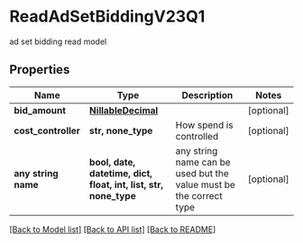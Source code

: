 # ReadAdSetBiddingV23Q1

ad set bidding read model

## Properties
Name | Type | Description | Notes
------------ | ------------- | ------------- | -------------
**bid_amount** | [**NillableDecimal**](NillableDecimal.md) |  | [optional] 
**cost_controller** | **str, none_type** | How spend is controlled | [optional] 
**any string name** | **bool, date, datetime, dict, float, int, list, str, none_type** | any string name can be used but the value must be the correct type | [optional]

[[Back to Model list]](../README.md#documentation-for-models) [[Back to API list]](../README.md#documentation-for-api-endpoints) [[Back to README]](../README.md)


